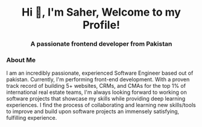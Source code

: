 <h1 align="center">Hi 👋, I'm Saher, Welcome to my Profile!</h1>
<h3 align="center">A passionate frontend developer from Pakistan</h3>
<h3 align="start" dir="auto">About Me</h3>
<p dir="auto">I am an incredibly passionate, experienced Software Engineer based out of pakistan.
Currently, I'm performing front-end development. With a proven track record of building 5+ websites, 
CRMs, and CMAs for the top 1% of international real estate teams, I'm always looking forward to working on software 
projects that showcase my skills while providing deep learning experiences. I find the process of collaborating and 
learning new skills/tools to improve and build upon software projects an immensely satisfying, fulfilling experience.
</p>
